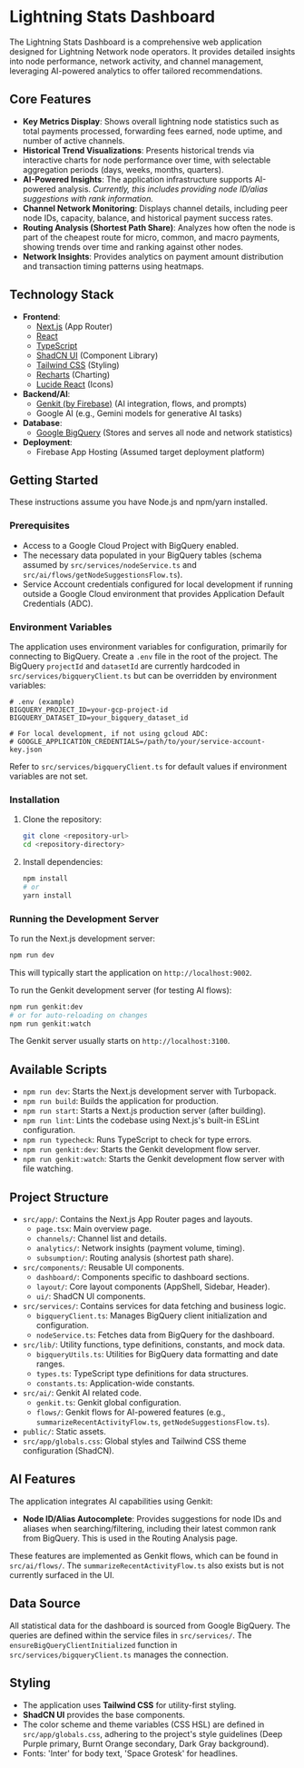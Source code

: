
# Lightning Stats Dashboard

The Lightning Stats Dashboard is a comprehensive web application designed for Lightning Network node operators. It provides detailed insights into node performance, network activity, and channel management, leveraging AI-powered analytics to offer tailored recommendations.

## Core Features

- **Key Metrics Display**: Shows overall lightning node statistics such as total payments processed, forwarding fees earned, node uptime, and number of active channels.
- **Historical Trend Visualizations**: Presents historical trends via interactive charts for node performance over time, with selectable aggregation periods (days, weeks, months, quarters).
- **AI-Powered Insights**: The application infrastructure supports AI-powered analysis. *Currently, this includes providing node ID/alias suggestions with rank information.*
- **Channel Network Monitoring**: Displays channel details, including peer node IDs, capacity, balance, and historical payment success rates.
- **Routing Analysis (Shortest Path Share)**: Analyzes how often the node is part of the cheapest route for micro, common, and macro payments, showing trends over time and ranking against other nodes.
- **Network Insights**: Provides analytics on payment amount distribution and transaction timing patterns using heatmaps.

## Technology Stack

- **Frontend**:
    - [Next.js](https://nextjs.org/) (App Router)
    - [React](https://reactjs.org/)
    - [TypeScript](https://www.typescriptlang.org/)
    - [ShadCN UI](https://ui.shadcn.com/) (Component Library)
    - [Tailwind CSS](https://tailwindcss.com/) (Styling)
    - [Recharts](https://recharts.org/) (Charting)
    - [Lucide React](https://lucide.dev/) (Icons)
- **Backend/AI**:
    - [Genkit (by Firebase)](https://firebase.google.com/docs/genkit) (AI integration, flows, and prompts)
    - Google AI (e.g., Gemini models for generative AI tasks)
- **Database**:
    - [Google BigQuery](https://cloud.google.com/bigquery) (Stores and serves all node and network statistics)
- **Deployment**:
    - Firebase App Hosting (Assumed target deployment platform)

## Getting Started

These instructions assume you have Node.js and npm/yarn installed.

### Prerequisites

- Access to a Google Cloud Project with BigQuery enabled.
- The necessary data populated in your BigQuery tables (schema assumed by `src/services/nodeService.ts` and `src/ai/flows/getNodeSuggestionsFlow.ts`).
- Service Account credentials configured for local development if running outside a Google Cloud environment that provides Application Default Credentials (ADC).

### Environment Variables

The application uses environment variables for configuration, primarily for connecting to BigQuery.
Create a `.env` file in the root of the project. The BigQuery `projectId` and `datasetId` are currently hardcoded in `src/services/bigqueryClient.ts` but can be overridden by environment variables:

```env
# .env (example)
BIGQUERY_PROJECT_ID=your-gcp-project-id
BIGQUERY_DATASET_ID=your_bigquery_dataset_id

# For local development, if not using gcloud ADC:
# GOOGLE_APPLICATION_CREDENTIALS=/path/to/your/service-account-key.json
```

Refer to `src/services/bigqueryClient.ts` for default values if environment variables are not set.

### Installation

1.  Clone the repository:
    ```bash
    git clone <repository-url>
    cd <repository-directory>
    ```

2.  Install dependencies:
    ```bash
    npm install
    # or
    yarn install
    ```

### Running the Development Server

To run the Next.js development server:

```bash
npm run dev
```

This will typically start the application on `http://localhost:9002`.

To run the Genkit development server (for testing AI flows):

```bash
npm run genkit:dev
# or for auto-reloading on changes
npm run genkit:watch
```
The Genkit server usually starts on `http://localhost:3100`.

## Available Scripts

-   `npm run dev`: Starts the Next.js development server with Turbopack.
-   `npm run build`: Builds the application for production.
-   `npm run start`: Starts a Next.js production server (after building).
-   `npm run lint`: Lints the codebase using Next.js's built-in ESLint configuration.
-   `npm run typecheck`: Runs TypeScript to check for type errors.
-   `npm run genkit:dev`: Starts the Genkit development flow server.
-   `npm run genkit:watch`: Starts the Genkit development flow server with file watching.

## Project Structure

-   `src/app/`: Contains the Next.js App Router pages and layouts.
    -   `page.tsx`: Main overview page.
    -   `channels/`: Channel list and details.
    -   `analytics/`: Network insights (payment volume, timing).
    -   `subsumption/`: Routing analysis (shortest path share).
-   `src/components/`: Reusable UI components.
    -   `dashboard/`: Components specific to dashboard sections.
    -   `layout/`: Core layout components (AppShell, Sidebar, Header).
    -   `ui/`: ShadCN UI components.
-   `src/services/`: Contains services for data fetching and business logic.
    -   `bigqueryClient.ts`: Manages BigQuery client initialization and configuration.
    -   `nodeService.ts`: Fetches data from BigQuery for the dashboard.
-   `src/lib/`: Utility functions, type definitions, constants, and mock data.
    -   `bigqueryUtils.ts`: Utilities for BigQuery data formatting and date ranges.
    -   `types.ts`: TypeScript type definitions for data structures.
    -   `constants.ts`: Application-wide constants.
-   `src/ai/`: Genkit AI related code.
    -   `genkit.ts`: Genkit global configuration.
    -   `flows/`: Genkit flows for AI-powered features (e.g., `summarizeRecentActivityFlow.ts`, `getNodeSuggestionsFlow.ts`).
-   `public/`: Static assets.
-   `src/app/globals.css`: Global styles and Tailwind CSS theme configuration (ShadCN).

## AI Features

The application integrates AI capabilities using Genkit:

-   **Node ID/Alias Autocomplete**: Provides suggestions for node IDs and aliases when searching/filtering, including their latest common rank from BigQuery. This is used in the Routing Analysis page.

These features are implemented as Genkit flows, which can be found in `src/ai/flows/`. The `summarizeRecentActivityFlow.ts` also exists but is not currently surfaced in the UI.

## Data Source

All statistical data for the dashboard is sourced from Google BigQuery. The queries are defined within the service files in `src/services/`. The `ensureBigQueryClientInitialized` function in `src/services/bigqueryClient.ts` manages the connection.

## Styling

-   The application uses **Tailwind CSS** for utility-first styling.
-   **ShadCN UI** provides the base components.
-   The color scheme and theme variables (CSS HSL) are defined in `src/app/globals.css`, adhering to the project's style guidelines (Deep Purple primary, Burnt Orange secondary, Dark Gray background).
-   Fonts: 'Inter' for body text, 'Space Grotesk' for headlines.


